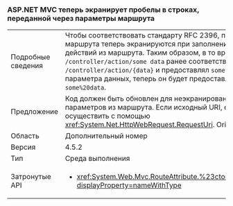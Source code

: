 ### <a name="aspnet-mvc-now-escapes-spaces-in-strings-passed-in-via-route-parameters"></a>ASP.NET MVC теперь экранирует пробелы в строках, переданной через параметры маршрута

|   |   |
|---|---|
|Подробные сведения|Чтобы соответствовать стандарту RFC 2396, пробелы в путях маршрута теперь экранируются при заполнении параметров действий из маршрута. Таким образом, в то время как <code>/controller/action/some data</code> ранее соответствовал маршруту <code>/controller/action/{data}</code> и предоставлял <code>some data</code> в качестве параметра данных, теперь он будет предоставлять <code>some%20data</code>.|
|Предложение|Код должен быть обновлен для неэкранирования строковых параметров из маршрута. Если исходный URI, его можно осуществить с помощью <xref:System.Net.HttpWebRequest.RequestUri>. OriginalString API.|
|Область|Дополнительный номер|
|Версия|4.5.2|
|Тип|Среда выполнения|
|Затронутые API|<ul><li><xref:System.Web.Mvc.RouteAttribute.%23ctor(System.String)?displayProperty=nameWithType></li></ul>|

